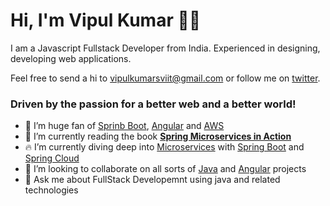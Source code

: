 # Hi, I'm Vipul Kumar 👋🌟

I am a Javascript Fullstack Developer from India. Experienced in designing, developing web applications.

Feel free to send a hi to <vipulkumarsviit@gmail.com> or follow me on [twitter](https://twitter.com/vipulkumarsviit).

### Driven by the passion for a better web and a better world!

- 🔭 I’m huge fan of [Sprinb Boot](https://spring.io), [Angular](https://angular.io) and [AWS](https://aws.amazon.com/)
- 📕 I’m currently reading the book [**Spring Microservices in Action**](https://www.oreilly.com/library/view/spring-microservices-in/9781617293986/)
- 🔥 I’m currently diving deep into [Microservices](https://microservices.io/patterns/index.html) with [Spring Boot](https://spring.io/projects/spring-boot) and [Spring Cloud](https://spring.io/projects/spring-cloud)
- 👯 I’m looking to collaborate on all sorts of [Java](https://openjdk.java.net/) and [Angular](https://angular.io) projects
- 💬 Ask me about FullStack Developemnt using java and related technologies

